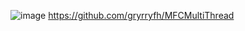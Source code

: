 ![image](https://github.com/gryrryfh/visual-programming/assets/50912987/9be773c9-4a97-40a8-ab87-fc7bf644a0d1)
https://github.com/gryrryfh/MFCMultiThread
